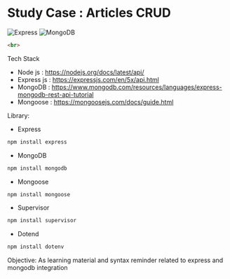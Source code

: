 # Study Case : Articles CRUD
![Express](https://img.shields.io/badge/Express.js-404D59?style=for-the-badge)
![MongoDB](https://img.shields.io/badge/MongoDB-4EA94B?style=for-the-badge&logo=mongodb&logoColor=white)
```html
<br>
```
Tech Stack
- Node js : https://nodejs.org/docs/latest/api/
- Express js : https://expressjs.com/en/5x/api.html
- MongoDB : https://www.mongodb.com/resources/languages/express-mongodb-rest-api-tutorial
- Mongoose : https://mongoosejs.com/docs/guide.html

Library:
- Express
```sh
npm install express
```
- MongoDB
```sh
npm install mongodb
```
- Mongoose
```sh
npm install mongoose
```
- Supervisor
```sh
npm install supervisor
```
- Dotend
```sh
npm install dotenv
```

Objective: As learning material and syntax reminder related to express and mongodb integration



